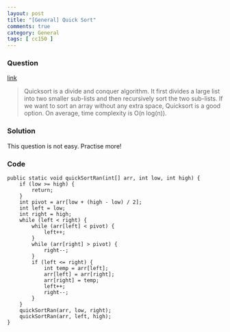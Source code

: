 ```yaml
---
layout: post
title: "[General] Quick Sort"
comments: true
category: General
tags: [ cc150 ]
---
```


### Question 

[link](http://www.programcreek.com/2012/11/quicksort-array-in-java/)

> Quicksort is a divide and conquer algorithm. It first divides a large list into two smaller sub-lists and then recursively sort the two sub-lists. If we want to sort an array without any extra space, Quicksort is a good option. On average, time complexity is O(n log(n)).

### Solution

This question is not easy. Practise more! 

### Code

	public static void quickSortRan(int[] arr, int low, int high) {
		if (low >= high) {
			return;
		}
		int pivot = arr[low + (high - low) / 2];
		int left = low;
		int right = high;
		while (left < right) {
			while (arr[left] < pivot) {
				left++;
			}
			while (arr[right] > pivot) {
				right--;
			}
			if (left <= right) {
				int temp = arr[left];
				arr[left] = arr[right];
				arr[right] = temp;
				left++;
				right--;
			}
		}
		quickSortRan(arr, low, right);
		quickSortRan(arr, left, high);
	}
